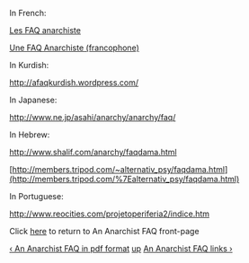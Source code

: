 In French:

[Les FAQ anarchiste](http://anarfaq.free.fr/)

[Une FAQ Anarchiste (francophone)](http://faqanar.free.fr/)

In Kurdish:

<http://afaqkurdish.wordpress.com/>

In Japanese:

<http://www.ne.jp/asahi/anarchy/anarchy/faq/>

In Hebrew:

<http://www.shalif.com/anarchy/faqdama.html>

[http://members.tripod.com/~alternativ_psy/faqdama.html](http://members.tripod.com/%7Ealternativ_psy/faqdama.html)

In Portuguese:

<http://www.reocities.com/projetoperiferia2/indice.htm>

Click [here](http://www.anarchistfaq.org.uk) to return to An Anarchist FAQ
front-page

[‹ An Anarchist FAQ in pdf format](/afaq/pdf.html "Go to previous page" )
[up](/afaq/index.html "Go to parent page" ) [An Anarchist FAQ links
›](/afaq/links.html "Go to next page" )

